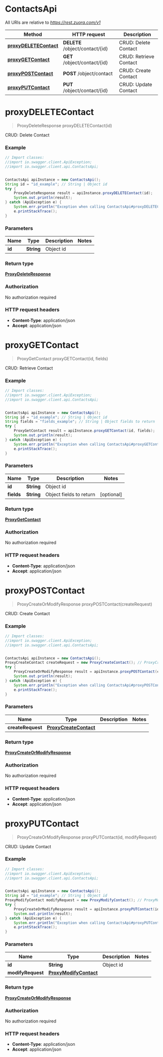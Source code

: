 # ContactsApi

All URIs are relative to *https://rest.zuora.com/v1*

Method | HTTP request | Description
------------- | ------------- | -------------
[**proxyDELETEContact**](ContactsApi.md#proxyDELETEContact) | **DELETE** /object/contact/{id} | CRUD: Delete Contact
[**proxyGETContact**](ContactsApi.md#proxyGETContact) | **GET** /object/contact/{id} | CRUD: Retrieve Contact
[**proxyPOSTContact**](ContactsApi.md#proxyPOSTContact) | **POST** /object/contact | CRUD: Create Contact
[**proxyPUTContact**](ContactsApi.md#proxyPUTContact) | **PUT** /object/contact/{id} | CRUD: Update Contact


<a name="proxyDELETEContact"></a>
# **proxyDELETEContact**
> ProxyDeleteResponse proxyDELETEContact(id)

CRUD: Delete Contact



### Example
```java
// Import classes:
//import io.swagger.client.ApiException;
//import io.swagger.client.api.ContactsApi;


ContactsApi apiInstance = new ContactsApi();
String id = "id_example"; // String | Object id
try {
    ProxyDeleteResponse result = apiInstance.proxyDELETEContact(id);
    System.out.println(result);
} catch (ApiException e) {
    System.err.println("Exception when calling ContactsApi#proxyDELETEContact");
    e.printStackTrace();
}
```

### Parameters

Name | Type | Description  | Notes
------------- | ------------- | ------------- | -------------
 **id** | **String**| Object id |

### Return type

[**ProxyDeleteResponse**](ProxyDeleteResponse.md)

### Authorization

No authorization required

### HTTP request headers

 - **Content-Type**: application/json
 - **Accept**: application/json

<a name="proxyGETContact"></a>
# **proxyGETContact**
> ProxyGetContact proxyGETContact(id, fields)

CRUD: Retrieve Contact



### Example
```java
// Import classes:
//import io.swagger.client.ApiException;
//import io.swagger.client.api.ContactsApi;


ContactsApi apiInstance = new ContactsApi();
String id = "id_example"; // String | Object id
String fields = "fields_example"; // String | Object fields to return
try {
    ProxyGetContact result = apiInstance.proxyGETContact(id, fields);
    System.out.println(result);
} catch (ApiException e) {
    System.err.println("Exception when calling ContactsApi#proxyGETContact");
    e.printStackTrace();
}
```

### Parameters

Name | Type | Description  | Notes
------------- | ------------- | ------------- | -------------
 **id** | **String**| Object id |
 **fields** | **String**| Object fields to return | [optional]

### Return type

[**ProxyGetContact**](ProxyGetContact.md)

### Authorization

No authorization required

### HTTP request headers

 - **Content-Type**: application/json
 - **Accept**: application/json

<a name="proxyPOSTContact"></a>
# **proxyPOSTContact**
> ProxyCreateOrModifyResponse proxyPOSTContact(createRequest)

CRUD: Create Contact



### Example
```java
// Import classes:
//import io.swagger.client.ApiException;
//import io.swagger.client.api.ContactsApi;


ContactsApi apiInstance = new ContactsApi();
ProxyCreateContact createRequest = new ProxyCreateContact(); // ProxyCreateContact | 
try {
    ProxyCreateOrModifyResponse result = apiInstance.proxyPOSTContact(createRequest);
    System.out.println(result);
} catch (ApiException e) {
    System.err.println("Exception when calling ContactsApi#proxyPOSTContact");
    e.printStackTrace();
}
```

### Parameters

Name | Type | Description  | Notes
------------- | ------------- | ------------- | -------------
 **createRequest** | [**ProxyCreateContact**](ProxyCreateContact.md)|  |

### Return type

[**ProxyCreateOrModifyResponse**](ProxyCreateOrModifyResponse.md)

### Authorization

No authorization required

### HTTP request headers

 - **Content-Type**: application/json
 - **Accept**: application/json

<a name="proxyPUTContact"></a>
# **proxyPUTContact**
> ProxyCreateOrModifyResponse proxyPUTContact(id, modifyRequest)

CRUD: Update Contact



### Example
```java
// Import classes:
//import io.swagger.client.ApiException;
//import io.swagger.client.api.ContactsApi;


ContactsApi apiInstance = new ContactsApi();
String id = "id_example"; // String | Object id
ProxyModifyContact modifyRequest = new ProxyModifyContact(); // ProxyModifyContact | 
try {
    ProxyCreateOrModifyResponse result = apiInstance.proxyPUTContact(id, modifyRequest);
    System.out.println(result);
} catch (ApiException e) {
    System.err.println("Exception when calling ContactsApi#proxyPUTContact");
    e.printStackTrace();
}
```

### Parameters

Name | Type | Description  | Notes
------------- | ------------- | ------------- | -------------
 **id** | **String**| Object id |
 **modifyRequest** | [**ProxyModifyContact**](ProxyModifyContact.md)|  |

### Return type

[**ProxyCreateOrModifyResponse**](ProxyCreateOrModifyResponse.md)

### Authorization

No authorization required

### HTTP request headers

 - **Content-Type**: application/json
 - **Accept**: application/json

